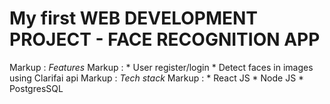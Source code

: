 # My first WEB DEVELOPMENT PROJECT - FACE RECOGNITION APP
Markup : *Features*
 Markup : * User register/login
          * Detect faces in images using Clarifai api
Markup : *Tech stack*
 Markup : * React JS
          * Node JS
          * PostgresSQL
